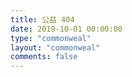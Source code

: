 ```yaml
---
title: 公益 404
date: 2019-10-01 00:00:00
type: "commonweal"
layout: "commonweal"
comments: false
---
```

